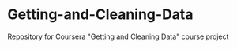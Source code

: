 Getting-and-Cleaning-Data
=========================

Repository for Coursera "Getting and Cleaning Data" course project
